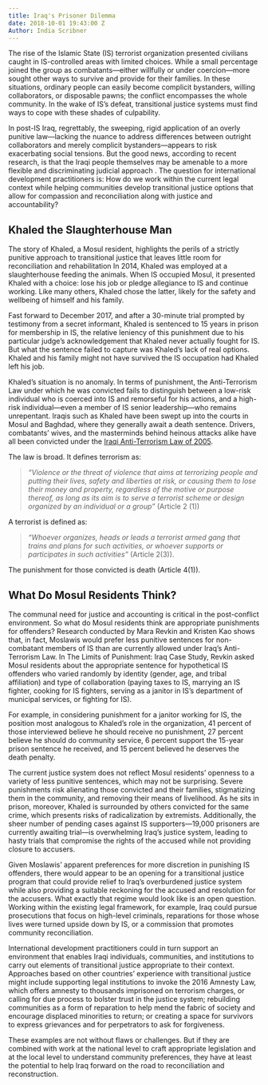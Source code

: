 ```yaml
---
title: Iraq's Prisoner Dilemma
date: 2018-10-01 19:43:00 Z
Author: India Scribner
---
```


The rise of the Islamic State (IS) terrorist organization presented civilians caught in IS-controlled areas with limited choices. While a small percentage joined the group as combatants—either willfully or under coercion—more sought other ways to survive and provide for their families. In these situations, ordinary people can easily become complicit bystanders, willing collaborators, or disposable pawns; the conflict encompasses the whole community. In the wake of IS’s defeat, transitional justice systems must find ways to cope with these shades of culpability.

In post-IS Iraq, regrettably, the sweeping, rigid application of an overly punitive law—lacking the nuance to address differences between outright collaborators and merely complicit bystanders—appears to risk exacerbating social tensions. But the good news, according to recent research, is that the Iraqi people themselves may be amenable to a more flexible and discriminating judicial approach . The question for international development practitioners is: How do we work within the current legal context while helping communities develop transitional justice options that allow for compassion and reconciliation along with justice and accountability?

## Khaled the Slaughterhouse Man

The story of Khaled, a Mosul resident, highlights the perils of a strictly punitive approach to transitional justice that leaves little room for reconciliation and rehabilitation In 2014, Khaled was employed at a slaughterhouse feeding the animals. When IS occupied Mosul, it presented Khaled with a choice: lose his job or pledge allegiance to IS and continue working. Like many others, Khaled chose the latter, likely for the safety and wellbeing of himself and his family.

Fast forward to December 2017, and after a 30-minute trial prompted by testimony from a secret informant, Khaled is sentenced to 15 years in prison for membership in IS, the relative leniency of this punishment due to his particular judge’s acknowledgement that Khaled never actually fought for IS. But what the sentence failed to capture was Khaled’s lack of real options. Khaled and his family might not have survived the IS occupation had Khaled left his job.

Khaled’s situation is no anomaly. In terms of punishment, the Anti-Terrorism Law under which he was convicted fails to distinguish between a low-risk individual who is coerced into IS and remorseful for his actions, and a high-risk individual—even a member of IS senior leadership—who remains unrepentant. Iraqis such as Khaled have been swept up into the courts in Mosul and Baghdad, where they generally await a death sentence. Drivers, combatants’ wives, and the masterminds behind heinous attacks alike have all been convicted under the [Iraqi Anti-Terrorism Law of 2005](http://gjpi.org/wp-content/uploads/anti-terrorism-law-iraqi-no-13-2005.doc).
 
The law is broad. It defines terrorism as:

> *“Violence or the threat of violence that aims at terrorizing people and putting their lives, safety and liberties at risk, or causing them to lose their money and property, regardless of the motive or purpose thereof, as long as its aim is to serve a terrorist scheme or design organized by an individual or a group”* (Article 2 (1))

A terrorist is defined as:

> *“Whoever organizes, heads or leads a terrorist armed gang that trains and plans for such activities, or whoever supports or participates in such activities”* (Article 2(3)).

The punishment for those convicted is death (Article 4(1)). 

## What Do Mosul Residents Think?

The communal need for justice and accounting is critical in the post-conflict environment. So what do Mosul residents think are appropriate punishments for offenders? Research conducted by Mara Revkin and Kristen Kao shows that, in fact, Moslawis would prefer less punitive sentences for non-combatant members of IS than are currently allowed under Iraq’s Anti-Terrorism Law. In The Limits of Punishment: Iraq Case Study, Revkin asked Mosul residents about the appropriate sentence for hypothetical IS offenders who varied randomly by identity (gender, age, and tribal affiliation) and type of collaboration (paying taxes to IS, marrying an IS fighter, cooking for IS fighters, serving as a janitor in IS’s department of municipal services, or fighting for IS).

For example, in considering punishment for a janitor working for IS, the position most analogous to Khaled’s role in the organization, 41 percent of those interviewed believe he should receive no punishment, 27 percent believe he should do community service, 6 percent support the 15-year prison sentence he received, and 15 percent believed he deserves the death penalty.

The current justice system does not reflect Mosul residents’ openness to a variety of less punitive sentences, which may not be surprising. Severe punishments risk alienating those convicted and their families, stigmatizing them in the community, and removing their means of livelihood. As he sits in prison, moreover, Khaled is surrounded by others convicted for the same crime, which presents risks of radicalization by extremists. Additionally, the sheer number of pending cases against IS supporters—19,000 prisoners are currently awaiting trial—is overwhelming Iraq’s justice system, leading to hasty trials that compromise the rights of the accused while not providing closure to accusers.

Given Moslawis’ apparent preferences for more discretion in punishing IS offenders, there would appear to be an opening for a transitional justice program that could provide relief to Iraq’s overburdened justice system while also providing a suitable reckoning for the accused and resolution for the accusers. What exactly that regime would look like is an open question. Working within the existing legal framework, for example, Iraq could pursue prosecutions that focus on high-level criminals, reparations for those whose lives were turned upside down by IS, or a commission that promotes community reconciliation.

International development practitioners could in turn support an environment that enables Iraqi individuals, communities, and institutions to carry out elements of transitional justice appropriate to their context. Approaches based on other countries’ experience with transitional justice might include supporting legal institutions to invoke the 2016 Amnesty Law, which offers amnesty to thousands imprisoned on terrorism charges, or calling for due process to bolster trust in the justice system; rebuilding communities as a form of reparation to help mend the fabric of society and encourage displaced minorities to return; or creating a space for survivors to express grievances and for perpetrators to ask for forgiveness.

These examples are not without flaws or challenges. But if they are combined with work at the national level to craft appropriate legislation and at the local level to understand community preferences, they have at least the potential to help Iraq forward on the road to reconciliation and reconstruction.